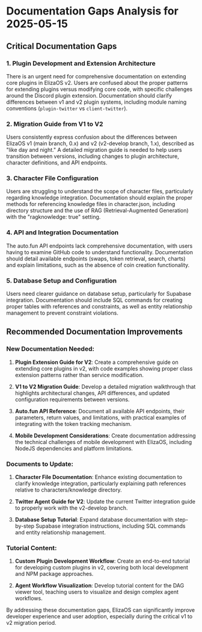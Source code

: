# Documentation Gaps Analysis for 2025-05-15

## Critical Documentation Gaps

### 1. Plugin Development and Extension Architecture
There is an urgent need for comprehensive documentation on extending core plugins in ElizaOS v2. Users are confused about the proper patterns for extending plugins versus modifying core code, with specific challenges around the Discord plugin extension. Documentation should clarify differences between v1 and v2 plugin systems, including module naming conventions (`plugin-twitter` vs `client-twitter`).

### 2. Migration Guide from V1 to V2
Users consistently express confusion about the differences between ElizaOS v1 (main branch, 0.x) and v2 (v2-develop branch, 1.x), described as "like day and night." A detailed migration guide is needed to help users transition between versions, including changes to plugin architecture, character definitions, and API endpoints.

### 3. Character File Configuration
Users are struggling to understand the scope of character files, particularly regarding knowledge integration. Documentation should explain the proper methods for referencing knowledge files in character.json, including directory structure and the use of RAG (Retrieval-Augmented Generation) with the "ragknowledge: true" setting.

### 4. API and Integration Documentation
The auto.fun API endpoints lack comprehensive documentation, with users having to examine GitHub code to understand functionality. Documentation should detail available endpoints (swaps, token retrieval, search, charts) and explain limitations, such as the absence of coin creation functionality.

### 5. Database Setup and Configuration
Users need clearer guidance on database setup, particularly for Supabase integration. Documentation should include SQL commands for creating proper tables with references and constraints, as well as entity relationship management to prevent constraint violations.

## Recommended Documentation Improvements

### New Documentation Needed:
1. **Plugin Extension Guide for V2**: Create a comprehensive guide on extending core plugins in v2, with code examples showing proper class extension patterns rather than service modification.

2. **V1 to V2 Migration Guide**: Develop a detailed migration walkthrough that highlights architectural changes, API differences, and updated configuration requirements between versions.

3. **Auto.fun API Reference**: Document all available API endpoints, their parameters, return values, and limitations, with practical examples of integrating with the token tracking mechanism.

4. **Mobile Development Considerations**: Create documentation addressing the technical challenges of mobile development with ElizaOS, including NodeJS dependencies and platform limitations.

### Documents to Update:
1. **Character File Documentation**: Enhance existing documentation to clarify knowledge integration, particularly explaining path references relative to characters/knowledge directory.

2. **Twitter Agent Guide for V2**: Update the current Twitter integration guide to properly work with the v2-develop branch.

3. **Database Setup Tutorial**: Expand database documentation with step-by-step Supabase integration instructions, including SQL commands and entity relationship management.

### Tutorial Content:
1. **Custom Plugin Development Workflow**: Create an end-to-end tutorial for developing custom plugins in v2, covering both local development and NPM package approaches.

2. **Agent Workflow Visualization**: Develop tutorial content for the DAG viewer tool, teaching users to visualize and design complex agent workflows.

By addressing these documentation gaps, ElizaOS can significantly improve developer experience and user adoption, especially during the critical v1 to v2 migration period.